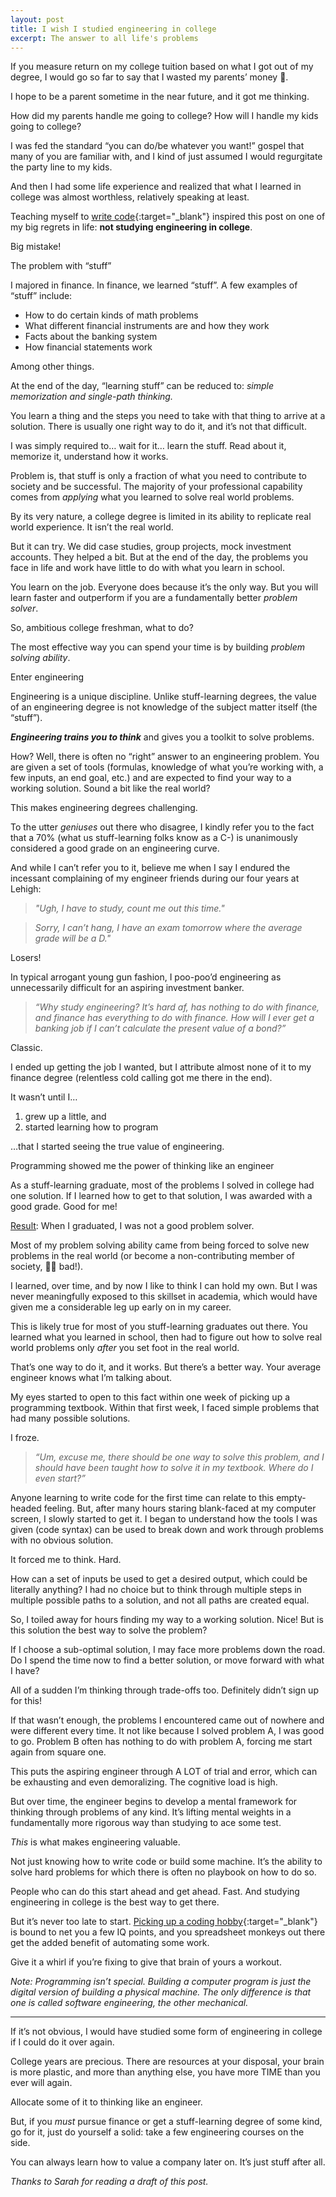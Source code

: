 ```yaml
---
layout: post
title: I wish I studied engineering in college
excerpt: The answer to all life's problems
---
```

If you measure return on my college tuition based on what I got out of my degree, I would go so far to say that I wasted my parents’ money 😬.

I hope to be a parent sometime in the near future, and it got me thinking.

How did my parents handle me going to college? How will I handle my kids going to college?

I was fed the standard “you can do/be whatever you want!” gospel that many of you are familiar with, and I kind of just assumed I would regurgitate the party line to my kids.

And then I had some life experience and realized that what I learned in college was almost worthless, relatively speaking at least.

Teaching myself to [write code](https://eddymikes.com/2023/05/04/man-learns-to-code-at-tender-age-of-31.html){:target="_blank"} inspired this post on one of my big regrets in life: **not studying engineering in college**.

Big mistake!

<p class="main-section">The problem with “stuff”</p>

I majored in finance. In finance, we learned “stuff”. A few examples of “stuff” include:

- How to do certain kinds of math problems
- What different financial instruments are and how they work
- Facts about the banking system
- How financial statements work

Among other things.

At the end of the day, “learning stuff” can be reduced to: *simple memorization and single-path thinking.*

You learn a thing and the steps you need to take with that thing to arrive at a solution. There is usually one right way to do it, and it’s not that difficult.

I was simply required to… wait for it… learn the stuff. Read about it, memorize it, understand how it works.

Problem is, that stuff is only a fraction of what you need to contribute to society and be successful. The majority of your professional capability comes from *applying* what you learned to solve real world problems.

By its very nature, a college degree is limited in its ability to replicate real world experience. It isn’t the real world.

But it can try. We did case studies, group projects, mock investment accounts. They helped a bit. But at the end of the day, the problems you face in life and work have little to do with what you learn in school.

You learn on the job. Everyone does because it’s the only way. But you will learn faster and outperform if you are a fundamentally better *problem solver*.

So, ambitious college freshman, what to do?

The most effective way you can spend your time is by building *problem solving ability*.

<p class="main-section">Enter engineering</p>

Engineering is a unique discipline. Unlike stuff-learning degrees, the value of an engineering degree is not knowledge of the subject matter itself (the “stuff”).

***Engineering trains you to think*** and gives you a toolkit to solve problems.

How? Well, there is often no “right” answer to an engineering problem. You are given a set of tools (formulas, knowledge of what you’re working with, a few inputs, an end goal, etc.) and are expected to find your way to a working solution. Sound a bit like the real world?

This makes engineering degrees challenging.

To the utter *geniuses* out there who disagree, I kindly refer you to the fact that a 70% (what us stuff-learning folks know as a C-) is unanimously considered a good grade on an engineering curve.

And while I can’t refer you to it, believe me when I say I endured the incessant complaining of my engineer friends during our four years at Lehigh:

> *"Ugh, I have to study, count me out this time."*

> *Sorry, I can’t hang, I have an exam tomorrow where the average grade will be a D."*

Losers!

In typical arrogant young gun fashion, I poo-poo’d engineering as unnecessarily difficult for an aspiring investment banker.

> *“Why study engineering? It’s hard af, has nothing to do with finance, and finance has everything to do with finance. How will I ever get a banking job if I can’t calculate the present value of a bond?”*

Classic.

I ended up getting the job I wanted, but I attribute almost none of it to my finance degree (relentless cold calling got me there in the end).

It wasn’t until I…

1. grew up a little, and
2. started learning how to program

…that I started seeing the true value of engineering.

<p class="main-section">Programming showed me the power of thinking like an engineer</p>

As a stuff-learning graduate, most of the problems I solved in college had one solution. If I learned how to get to that solution, I was awarded with a good grade. Good for me!

<u>Result</u>: When I graduated, I was not a good problem solver.

Most of my problem solving ability came from being forced to solve new problems in the real world (or become a non-contributing member of society, 🙅‍♂️ bad!).

I learned, over time, and by now I like to think I can hold my own. But I was never meaningfully exposed to this skillset in academia, which would have given me a considerable leg up early on in my career.

This is likely true for most of you stuff-learning graduates out there. You learned what you learned in school, then had to figure out how to solve real world problems only *after* you set foot in the real world.

That’s one way to do it, and it works. But there’s a better way. Your average engineer knows what I’m talking about.

My eyes started to open to this fact within one week of picking up a programming textbook. Within that first week, I faced simple problems that had many possible solutions. 

I froze.

> *“Um, excuse me, there should be one way to solve this problem, and I should have been taught how to solve it in my textbook. Where do I even start?”*

Anyone learning to write code for the first time can relate to this empty-headed feeling. But, after many hours staring blank-faced at my computer screen, I slowly started to get it. I began to understand how the tools I was given (code syntax) can be used to break down and work through problems with no obvious solution.

It forced me to think. Hard.

How can a set of inputs be used to get a desired output, which could be literally anything? I had no choice but to think through multiple steps in multiple possible paths to a solution, and not all paths are created equal.

So, I toiled away for hours finding my way to a working solution. Nice! But is this solution the best way to solve the problem?

If I choose a sub-optimal solution, I may face more problems down the road. Do I spend the time now to find a better solution, or move forward with what I have?

All of a sudden I’m thinking through trade-offs too. Definitely didn’t sign up for this!

If that wasn’t enough, the problems I encountered came out of nowhere and were different every time. It not like because I solved problem A, I was good to go. Problem B often has nothing to do with problem A, forcing me start again from square one.

This puts the aspiring engineer through A LOT of trial and error, which can be exhausting and even demoralizing. The cognitive load is high.

But over time, the engineer begins to develop a mental framework for thinking through problems of any kind. It’s lifting mental weights in a fundamentally more rigorous way than studying to ace some test. 

*This* is what makes engineering valuable.

Not just knowing how to write code or build some machine. It’s the ability to solve hard problems for which there is often no playbook on how to do so.

People who can do this start ahead and get ahead. Fast. And studying engineering in college is the best way to get there.

But it’s never too late to start. [Picking up a coding hobby](https://eddymikes.com/2023/05/04/man-learns-to-code-at-tender-age-of-31.html){:target="_blank"} is bound to net you a few IQ points, and you spreadsheet monkeys out there get the added benefit of automating some work.

Give it a whirl if you’re fixing to give that brain of yours a workout.

<p id="thanks-text"><em>Note: Programming isn’t special. Building a computer program is just the digital version of building a physical machine. The only difference is that one is called software engineering, the other mechanical.</em></p>

---

If it’s not obvious, I would have studied some form of engineering in college if I could do it over again.

College years are precious. There are resources at your disposal, your brain is more plastic, and more than anything else, you have more TIME than you ever will again.

Allocate some of it to thinking like an engineer.

But, if you *must* pursue finance or get a stuff-learning degree of some kind, go for it, just do yourself a solid: take a few engineering courses on the side.

You can always learn how to value a company later on. It’s just stuff after all.

<p id="thanks-text"><em>Thanks to Sarah for reading a draft of this post.